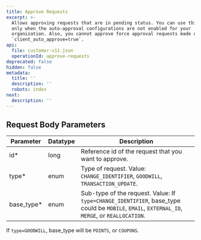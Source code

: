 ```yaml
---
title: Approve Requests
excerpt: >-
  Allows approving requests that are in pending status. You can use this API
  only when the auto-approval configurations are not enabled for your
  organization. Also, you cannot approve force approval requests made using
  `client_auto_approve=true`.
api:
  file: customer-v11.json
  operationId: approve-requests
deprecated: false
hidden: false
metadata:
  title: ''
  description: ''
  robots: index
next:
  description: ''
---
```

## Request Body Parameters

| Parameter    | Datatype | Description                                                                                                                                    |
| ------------ | -------- | ---------------------------------------------------------------------------------------------------------------------------------------------- |
| id\*         | long     | Reference id of the request that you want to approve.                                                                                          |
| type\*       | enum     | Type of request. Value: `CHANGE_IDENTIFIER`, `GOODWILL`, `TRANSACTION_UPDATE`.                                                                 |
| base\_type\* | enum     | Sub-type of the request. Value: If `type=CHANGE_IDENTIFIER`, base\_type could be `MOBILE`, `EMAIL`, `EXTERNAL_ID`, `MERGE`, or `REALLOCATION`. |

If `type=GOODWILL`, base\_type will be `POINTS`, or `COUPONS`.